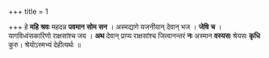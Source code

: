 +++
title = 1

+++
हे **महि** **श्रवः** महदन्न **पवमान** **सोम** **सन** । अस्मद्यागे यजनीयान् देवान् भज । **जेषि** **च** । यागविध्वंसकारिणो राक्षसांश्च जय । **अथ** देवान् प्राप्य राक्षसांश्च जित्वानन्तरं **नः** अस्मान **वस्यसः** श्रेयसः **कृधि** कुरु। श्रेयोऽस्मभ्यं देहीत्यर्थः ॥
